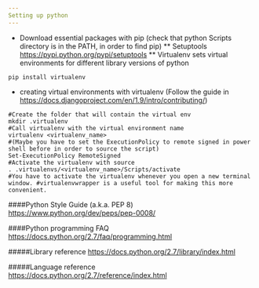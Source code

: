 ```yaml
---
Setting up python
---
```



* Download essential packages with pip (check that python Scripts directory is in the PATH, in order to find pip)
** Setuptools https://pypi.python.org/pypi/setuptools
** Virtualenv sets virtual environments for different library versions of python
```
pip install virtualenv
```

* creating virtual environments with virtualenv (Follow the guide in https://docs.djangoproject.com/en/1.9/intro/contributing/)
```
#Create the folder that will contain the virtual env
mkdir .virtualenv
#Call virtualenv with the virtual environment name
virtualenv <virtualenv_name>
#(Maybe you have to set the ExecutionPolicy to remote signed in power shell before in order to source the script)
Set-ExecutionPolicy RemoteSigned
#Activate the virtualenv with source
. .virtualenvs/<virtualenv_name>/Scripts/activate
#You have to activate the virtualenv whenever you open a new terminal window. #virtualenvwrapper is a useful tool for making this more convenient.
```

####Python Style Guide (a.k.a. PEP 8)
https://www.python.org/dev/peps/pep-0008/

####Python programming FAQ
https://docs.python.org/2.7/faq/programming.html

#####Library reference
https://docs.python.org/2.7/library/index.html

#####Language reference
https://docs.python.org/2.7/reference/index.html
